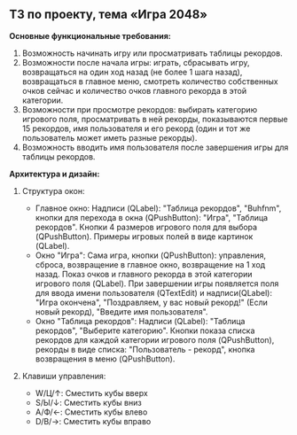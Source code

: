 ## ТЗ по проекту, тема «Игра 2048»

**Основные функциональные требования:**
  1. Возможность начинать игру или просматривать таблицы рекордов.
  2. Возможности после начала игры: играть, сбрасывать игру, возвращаться на один ход назад (не более 1 шага назад), возвращаться в главное меню, смотреть количество собственных очков сейчас и количество очков главного рекорда в этой категории.
  3. Возможности при просмотре рекордов: выбирать категорию игрового поля, просматривать в ней рекорды, показываются первые 15 рекордов, имя пользователя и его рекорд (один и тот же пользователь может иметь разные рекорды).
  4. Возможность вводить имя пользователя после завершения игры для таблицы рекордов.

**Архитектура и дизайн:**

1) Структура окон:
    - Главное окно: Надписи (QLabel): "Таблица рекордов", "Buhfnm", кнопки для перехода в окна (QPushButton): "Игра", "Таблица рекордов". Кнопки 4 размеров игрового поля для выбора (QPushButton). Примеры игровых полей в виде картинок (QLabel).
    - Окно "Игра": Сама игра, кнопки (QPushButton): управления, сброса, возвращение в главное окно, возвращение на 1 ход назад. Показ очков и главного рекорда в этой категории игрового поля (QLabel). При завершении игры появляется поля для ввода имени пользователя (QTextEdit) и надписи(QLabel): "Игра окончена", "Поздравляем, у вас новый рекорд!" (Если новый рекорд), "Введите имя пользователя".
    - Окно "Таблица рекордов": Надписи (QLabel): "Таблица рекордов", "Выберите категорию". Кнопки показа списка рекордов для каждой категории игрового поля (QPushButton), рекорды в виде списка: "Пользователь - рекорд", кнопка возвращения в меню (QPushButton).

2) Клавиши управления:
    - W/Ц/↑: Сместить кубы вверх
    - S/Ы/↓: Сместить кубы вниз
    - A/Ф/←: Сместить кубы влево
    - D/В/→: Сместить кубы вправо
